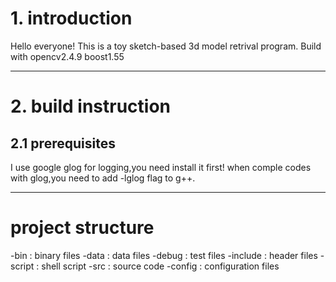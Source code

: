 # 1. introduction

Hello everyone! This is a toy sketch-based 3d model retrival program.
Build with opencv2.4.9 boost1.55 

-----
# 2. build instruction

## 2.1 prerequisites

I use google glog for logging,you need install it first!
when comple codes with glog,you need to add -lglog flag to g++.

-----
# project structure

-bin : binary files
-data : data files
-debug : test files
-include : header files
-script : shell script
-src : source code
-config : configuration files
